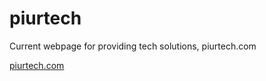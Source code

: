 # piurtech

Current webpage for providing tech solutions, piurtech.com

<a href="http://piurtech.com">piurtech.com</a>
